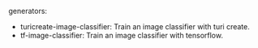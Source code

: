 generators:
- turicreate-image-classifier: Train an image classifier with turi create.
- tf-image-classifier: Train an image classifier with tensorflow.
